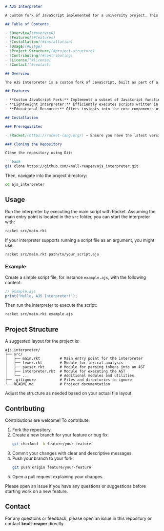 ```markdown
# AJS Interpreter

A custom fork of JavaScript implemented for a university project. This interpreter is written in Racket and provides a lightweight engine for executing JavaScript-inspired code. It is designed to help explore the fundamentals of language design and interpreter construction.

## Table of Contents

- [Overview](#overview)
- [Features](#features)
- [Installation](#installation)
- [Usage](#usage)
- [Project Structure](#project-structure)
- [Contributing](#contributing)
- [License](#license)
- [Contact](#contact)

## Overview

The AJS Interpreter is a custom fork of JavaScript, built as part of a university project to gain deeper insights into programming language implementation. By re-creating key aspects of JavaScript in Racket, the project serves as both a learning tool and a foundation for experimenting with interpreter design.

## Features

- **Custom JavaScript Fork:** Implements a subset of JavaScript functionalities tailored for educational purposes.
- **Lightweight Interpreter:** Efficiently executes scripts written in the custom JavaScript dialect.
- **Educational Resource:** Offers insights into the core components of interpreters such as lexing, parsing, and evaluation.

## Installation

### Prerequisites

- [Racket](https://racket-lang.org/) – Ensure you have the latest version installed.

### Cloning the Repository

Clone the repository using Git:

```bash
git clone https://github.com/knull-reaper/ajs_interpreter.git
```

Then, navigate into the project directory:

```bash
cd ajs_interpreter
```

## Usage

Run the interpreter by executing the main script with Racket. Assuming the main entry point is located in the `src` folder, you can start the interpreter with:

```bash
racket src/main.rkt
```

If your interpreter supports running a script file as an argument, you might use:

```bash
racket src/main.rkt path/to/your_script.ajs
```

### Example

Create a simple script file, for instance `example.ajs`, with the following content:

```javascript
// example.ajs
print("Hello, AJS Interpreter!");
```

Then run the interpreter to execute the script:

```bash
racket src/main.rkt example.ajs
```

## Project Structure

A suggested layout for the project is:

```
ajs_interpreter/
├── src/
│   ├── main.rkt         # Main entry point for the interpreter
│   ├── lexer.rkt        # Module for lexical analysis
│   ├── parser.rkt       # Module for parsing tokens into an AST
│   ├── interpreter.rkt  # Module for executing the AST
│   └── ...              # Additional modules and utilities
├── .gitignore           # Files and directories to ignore
└── README.md            # Project documentation
```

Adjust the structure as needed based on your actual file layout.

## Contributing

Contributions are welcome! To contribute:

1. Fork the repository.
2. Create a new branch for your feature or bug fix:
   ```bash
   git checkout -b feature/your-feature
   ```
3. Commit your changes with clear and descriptive messages.
4. Push your branch to your fork:
   ```bash
   git push origin feature/your-feature
   ```
5. Open a pull request explaining your changes.

Please open an issue if you have any questions or suggestions before starting work on a new feature.

## Contact

For any questions or feedback, please open an issue in this repository or contact **knull-reaper** directly.
```
